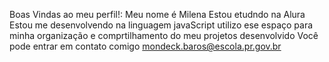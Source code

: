 Boas Vindas ao meu perfil!:
Meu nome é Milena
Estou etudndo na Alura
Estou me desenvolvendo na linguagem javaScript
utilizo ese espaço para minha organização e comprtilhamento do meu projetos desenvolvido
Você pode entrar em contato comigo
mondeck.baros@escola.pr.gov.br
